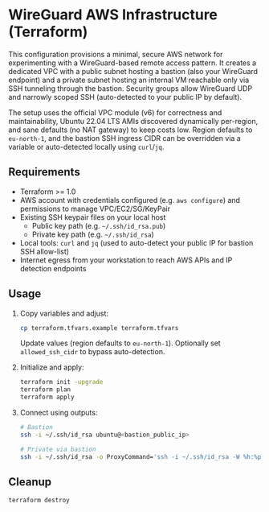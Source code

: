 # WireGuard AWS Infrastructure (Terraform)

This configuration provisions a minimal, secure AWS network for experimenting with a WireGuard-based remote access pattern. It creates a dedicated VPC with a public subnet hosting a bastion (also your WireGuard endpoint) and a private subnet hosting an internal VM reachable only via SSH tunneling through the bastion. Security groups allow WireGuard UDP and narrowly scoped SSH (auto-detected to your public IP by default).

The setup uses the official VPC module (v6) for correctness and maintainability, Ubuntu 22.04 LTS AMIs discovered dynamically per-region, and sane defaults (no NAT gateway) to keep costs low. Region defaults to `eu-north-1`, and the bastion SSH ingress CIDR can be overridden via a variable or auto-detected locally using `curl`/`jq`.

## Requirements

- Terraform >= 1.0
- AWS account with credentials configured (e.g. `aws configure`) and permissions to manage VPC/EC2/SG/KeyPair
- Existing SSH keypair files on your local host
  - Public key path (e.g. `~/.ssh/id_rsa.pub`)
  - Private key path (e.g. `~/.ssh/id_rsa`)
- Local tools: `curl` and `jq` (used to auto-detect your public IP for bastion SSH allow-list)
- Internet egress from your workstation to reach AWS APIs and IP detection endpoints

## Usage

1. Copy variables and adjust:
   ```bash
   cp terraform.tfvars.example terraform.tfvars
   ```
   Update values (region defaults to `eu-north-1`). Optionally set `allowed_ssh_cidr` to bypass auto-detection.

2. Initialize and apply:
   ```bash
   terraform init -upgrade
   terraform plan
   terraform apply
   ```

3. Connect using outputs:
   ```bash
   # Bastion
   ssh -i ~/.ssh/id_rsa ubuntu@<bastion_public_ip>

   # Private via bastion
   ssh -i ~/.ssh/id_rsa -o ProxyCommand='ssh -i ~/.ssh/id_rsa -W %h:%p ubuntu@<bastion_public_ip>' ubuntu@<private_instance_ip>
   ```

## Cleanup

```bash
terraform destroy
```
